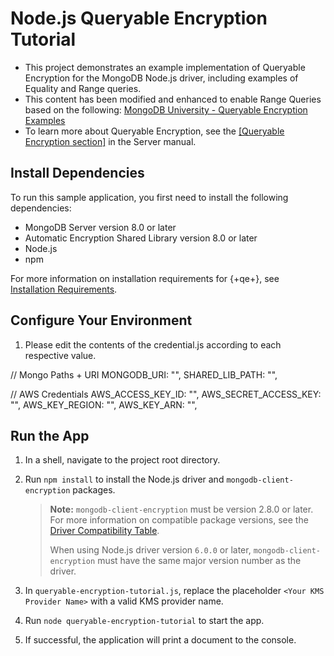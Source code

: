 # Node.js Queryable Encryption Tutorial

- This project demonstrates an example implementation of Queryable Encryption for the MongoDB Node.js driver, including examples of Equality and Range queries.
- This content has been modified and enhanced to enable Range Queries based on the following:
[MongoDB University - Queryable Encryption Examples](https://github.com/mongodb-university/docs-in-use-encryption-examples/tree/main/queryable-encryption) 
- To learn more about Queryable Encryption, see the [[Queryable Encryption section]](https://www.mongodb.com/docs/manual/core/queryable-encryption/) in the Server manual.

## Install Dependencies

To run this sample application, you first need to install the following
dependencies:

- MongoDB Server version 8.0 or later
- Automatic Encryption Shared Library version 8.0 or later
- Node.js
- npm

For more information on installation requirements for {+qe+}, see [Installation Requirements](https://www.mongodb.com/docs/manual/core/queryable-encryption/install/#std-label-qe-install).

## Configure Your Environment

1. Please edit the contents of the credential.js according to each respective value.

  // Mongo Paths + URI
  MONGODB_URI: "<your MongoDB URI here>",
  SHARED_LIB_PATH: "<path to crypt_shared library>",

  // AWS Credentials
  AWS_ACCESS_KEY_ID: "<your AWS access key ID here>",
  AWS_SECRET_ACCESS_KEY: "<your AWS secret access key here>",
  AWS_KEY_REGION: "<your AWS key region>",
  AWS_KEY_ARN: "<your AWS key ARN>",

## Run the App

1. In a shell, navigate to the project root directory.

1. Run `npm install` to install the Node.js driver and
   `mongodb-client-encryption` packages.

   > **Note:** `mongodb-client-encryption` must be version 2.8.0 or later.
   > For more information on compatible package versions, see the
   > [Driver Compatibility Table](https://www.mongodb.com/docs/manual/core/queryable-encryption/reference/compatibility/).
   >
   > When using Node.js driver version `6.0.0` or later,
   > `mongodb-client-encryption` must have the same major version number as the driver.

1. In `queryable-encryption-tutorial.js`, replace the placeholder `<Your KMS
Provider Name>` with a valid KMS provider name.

1. Run `node queryable-encryption-tutorial` to start the app.

1. If successful, the application will print a document to the console.

